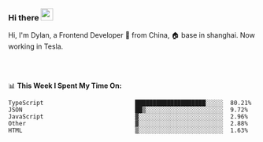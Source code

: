 ### Hi there <img src="https://media.giphy.com/media/hvRJCLFzcasrR4ia7z/giphy.gif" width="25px">

<!-- ![visitors](https://visitor-badge.glitch.me/badge?page_id=dislfyer.dislfyer) -->

Hi, I'm Dylan, a Frontend Developer 🚀 from China, 🏠 base in shanghai. Now working in Tesla.

<br/>
<br/>

📊 **This Week I Spent My Time On:**


<!--START_SECTION:waka-->

```text
TypeScript                          ████████████████████░░░░░  80.21%
JSON                                ██▒░░░░░░░░░░░░░░░░░░░░░░  9.72%
JavaScript                          ▓░░░░░░░░░░░░░░░░░░░░░░░░  2.96%
Other                               ▓░░░░░░░░░░░░░░░░░░░░░░░░  2.88%
HTML                                ▒░░░░░░░░░░░░░░░░░░░░░░░░  1.63%
```

<!--END_SECTION:waka-->

<!--
**About Me:**
 -->
